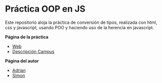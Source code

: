 # Práctica OOP en JS

Este repositorio aloja la práctica de conversión de tipos, realizada con html, css y javascript, usando POO y haciendo uso de la herencia en javascript.


**Página de la práctica**

* [Web](http://ull-esit-gradoii-pl.github.io/eliminacion-del-switch-simon-adrian/)
* [Descripción Campus](https://campusvirtual.ull.es/1516/mod/page/view.php?id=177984)

**Página del autor**

* [Adrian](http://alu0100614220.github.io/)
* [Simon](http://alu0100625066.github.io/)
